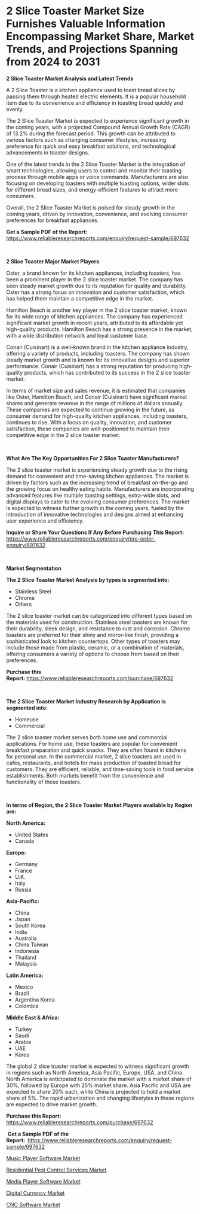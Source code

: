 <p><h1>2 Slice Toaster Market Size Furnishes Valuable Information Encompassing Market Share, Market Trends, and Projections Spanning from 2024 to 2031</h1></p><p><strong>2 Slice Toaster Market Analysis and Latest Trends</strong></p>
<p><p>A 2 Slice Toaster is a kitchen appliance used to toast bread slices by passing them through heated electric elements. It is a popular household item due to its convenience and efficiency in toasting bread quickly and evenly.</p><p>The 2 Slice Toaster Market is expected to experience significant growth in the coming years, with a projected Compound Annual Growth Rate (CAGR) of 13.2% during the forecast period. This growth can be attributed to various factors such as changing consumer lifestyles, increasing preference for quick and easy breakfast solutions, and technological advancements in toaster designs.</p><p>One of the latest trends in the 2 Slice Toaster Market is the integration of smart technologies, allowing users to control and monitor their toasting process through mobile apps or voice commands. Manufacturers are also focusing on developing toasters with multiple toasting options, wider slots for different bread sizes, and energy-efficient features to attract more consumers.</p><p>Overall, the 2 Slice Toaster Market is poised for steady growth in the coming years, driven by innovation, convenience, and evolving consumer preferences for breakfast appliances.</p></p>
<p><strong>Get a Sample PDF of the Report:&nbsp;</strong> <a href="https://www.reliableresearchreports.com/enquiry/request-sample/697632">https://www.reliableresearchreports.com/enquiry/request-sample/697632</a></p>
<p>&nbsp;</p>
<p><strong>2 Slice Toaster Major Market Players</strong></p>
<p><p>Oster, a brand known for its kitchen appliances, including toasters, has been a prominent player in the 2 slice toaster market. The company has seen steady market growth due to its reputation for quality and durability. Oster has a strong focus on innovation and customer satisfaction, which has helped them maintain a competitive edge in the market.</p><p>Hamilton Beach is another key player in the 2 slice toaster market, known for its wide range of kitchen appliances. The company has experienced significant market growth in recent years, attributed to its affordable yet high-quality products. Hamilton Beach has a strong presence in the market, with a wide distribution network and loyal customer base.</p><p>Conair (Cuisinart) is a well-known brand in the kitchen appliance industry, offering a variety of products, including toasters. The company has shown steady market growth and is known for its innovative designs and superior performance. Conair (Cuisinart) has a strong reputation for producing high-quality products, which has contributed to its success in the 2 slice toaster market.</p><p>In terms of market size and sales revenue, it is estimated that companies like Oster, Hamilton Beach, and Conair (Cuisinart) have significant market shares and generate revenue in the range of millions of dollars annually. These companies are expected to continue growing in the future, as consumer demand for high-quality kitchen appliances, including toasters, continues to rise. With a focus on quality, innovation, and customer satisfaction, these companies are well-positioned to maintain their competitive edge in the 2 slice toaster market.</p></p>
<p>&nbsp;</p>
<p><strong>What Are The Key Opportunities For 2 Slice Toaster Manufacturers?</strong></p>
<p><p>The 2 slice toaster market is experiencing steady growth due to the rising demand for convenient and time-saving kitchen appliances. The market is driven by factors such as the increasing trend of breakfast on-the-go and the growing focus on healthy eating habits. Manufacturers are incorporating advanced features like multiple toasting settings, extra-wide slots, and digital displays to cater to the evolving consumer preferences. The market is expected to witness further growth in the coming years, fueled by the introduction of innovative technologies and designs aimed at enhancing user experience and efficiency.</p></p>
<p><strong>Inquire or Share Your Questions If Any Before Purchasing This Report:</strong> <a href="https://www.reliableresearchreports.com/enquiry/pre-order-enquiry/697632">https://www.reliableresearchreports.com/enquiry/pre-order-enquiry/697632</a></p>
<p>&nbsp;</p>
<p><strong>Market Segmentation</strong></p>
<p><strong>The 2 Slice Toaster Market Analysis by types is segmented into:</strong></p>
<p><ul><li>Stainless Steel</li><li>Chrome</li><li>Others</li></ul></p>
<p><p>The 2 slice toaster market can be categorized into different types based on the materials used for construction. Stainless steel toasters are known for their durability, sleek design, and resistance to rust and corrosion. Chrome toasters are preferred for their shiny and mirror-like finish, providing a sophisticated look to kitchen countertops. Other types of toasters may include those made from plastic, ceramic, or a combination of materials, offering consumers a variety of options to choose from based on their preferences.</p></p>
<p><strong>Purchase this Report:&nbsp;</strong><a href="https://www.reliableresearchreports.com/purchase/697632">https://www.reliableresearchreports.com/purchase/697632</a></p>
<p>&nbsp;</p>
<p><strong>The 2 Slice Toaster Market Industry Research by Application is segmented into:</strong></p>
<p><ul><li>Homeuse</li><li>Commercial</li></ul></p>
<p><p>The 2 slice toaster market serves both home use and commercial applications. For home use, these toasters are popular for convenient breakfast preparation and quick snacks. They are often found in kitchens for personal use. In the commercial market, 2 slice toasters are used in cafes, restaurants, and hotels for mass production of toasted bread for customers. They are efficient, reliable, and time-saving tools in food service establishments. Both markets benefit from the convenience and functionality of these toasters.</p></p>
<p>&nbsp;</p>
<p><strong>In terms of Region, the 2 Slice Toaster Market Players available by Region are:</strong></p>
<p>
    <p> <strong> North America: </strong>
        <ul>
            <li>United States</li>
            <li>Canada</li>
        </ul>
        </p> 
    <p> <strong> Europe: </strong>
        <ul>
            <li>Germany</li>
            <li>France</li>
            <li>U.K.</li>
            <li>Italy</li>
            <li>Russia</li>
        </ul>
        </p> 
    <p> <strong> Asia-Pacific: </strong>
        <ul>
            <li>China</li>
            <li>Japan</li>
            <li>South Korea</li>
            <li>India</li>
            <li>Australia</li>
            <li>China Taiwan</li>
            <li>Indonesia</li>
            <li>Thailand</li>
            <li>Malaysia</li>
        </ul>
        </p> 
    <p> <strong> Latin America: </strong>
        <ul>
            <li>Mexico</li>
            <li>Brazil</li>
            <li>Argentina Korea</li>
            <li>Colombia</li>
        </ul>
        </p> 
    <p> <strong> Middle East & Africa: </strong>
        <ul>
            <li>Turkey</li>
            <li>Saudi</li>
            <li>Arabia</li>
            <li>UAE</li>
            <li>Korea</li>
        </ul>
    </p>
    </p>
<p><p>The global 2 slice toaster market is expected to witness significant growth in regions such as North America, Asia Pacific, Europe, USA, and China. North America is anticipated to dominate the market with a market share of 30%, followed by Europe with 25% market share. Asia Pacific and USA are expected to share 20% each, while China is projected to hold a market share of 5%. The rapid urbanization and changing lifestyles in these regions are expected to drive market growth.</p></p>
<p><strong>Purchase this Report: </strong><a href="https://www.reliableresearchreports.com/purchase/697632">https://www.reliableresearchreports.com/purchase/697632</a></p>
<p>&nbsp;<strong>Get a Sample PDF of the Report:&nbsp;&nbsp;</strong><a href="https://www.reliableresearchreports.com/enquiry/request-sample/697632">https://www.reliableresearchreports.com/enquiry/request-sample/697632</a></p>
<p><strong></strong></p>
<p><p><a href="https://medium.com/@jamesburns39/music-player-software-market-size-cagr-trends-2024-2030-62de888ae5f8">Music Player Software Market</a></p><p><a href="https://medium.com/@jamesburns39/residential-pest-control-services-market-report-reveals-the-latest-trends-and-growth-opportunities-88063b22f48a">Residential Pest Control Services Market</a></p><p><a href="https://medium.com/@jamesburns39/media-player-software-market-competitive-analysis-market-trends-and-forecast-to-2031-55b60072722e">Media Player Software Market</a></p><p><a href="https://medium.com/@jamesburns39/analyzing-digital-currency-market-global-industry-perspective-and-forecast-2024-to-2031-5568ada38a58">Digital Currency Market</a></p><p><a href="https://medium.com/@jamesburns39/cnc-software-market-report-reveals-the-latest-trends-and-growth-opportunities-of-this-market-87191cd59a5a">CNC Software Market</a></p></p>